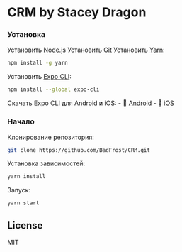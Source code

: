 # CRM by Stacey Dragon

### Установка
Установить [Node.js](https://nodejs.org/ru/)
Установить [Git](https://git-scm.com/)
Установить [Yarn](https://yarnpkg.com/getting-started/install#global-install):
```sh
npm install -g yarn
```
Установить [Expo CLI](https://expo.io/learn):
```sh
npm install --global expo-cli
```
Скачать Expo CLI для Android и iOS:
    - 🤖 [Android](https://play.google.com/store/apps/details?id=host.exp.exponent)
    - 🍎 [iOS](https://apps.apple.com/ru/app/expo-client/id982107779)

### Начало
Клонирование репозитория:
```sh
git clone https://github.com/BadFrost/CRM.git
```
Установка зависимостей:
```sh
yarn install
```
Запуск:
```sh
yarn start
```

License
----

MIT